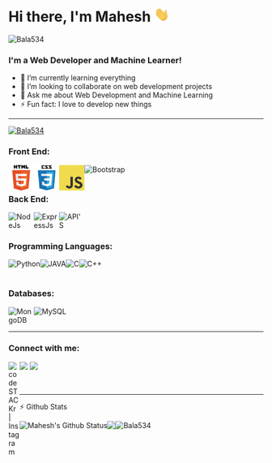 # Hi there, I'm Mahesh <img src="https://raw.githubusercontent.com/ABSphreak/ABSphreak/master/gifs/Hi.gif" width="30px">
<p align="left"> 
  <img src="https://komarev.com/ghpvc/?username=Bala534" alt="Bala534" /> 
</p>

### I'm a Web Developer and Machine Learner!

- 🌱 I’m currently learning everything
- 👯 I’m looking to collaborate on web development projects
- 💬 Ask me about Web Development and Machine Learning
- ⚡ Fun fact: I love to develop new things

---

<p align="left"> <a href="https://github.com/ryo-ma/github-profile-trophy"><img src="https://github-profile-trophy.vercel.app/?username=Bala534" alt="Bala534" /></a> </p>

### Front End:

<img align="left" alt="HTML5" width="50px" src="https://raw.githubusercontent.com/github/explore/80688e429a7d4ef2fca1e82350fe8e3517d3494d/topics/html/html.png" />
<img align="left" alt="CSS3" width="50px" src="https://raw.githubusercontent.com/github/explore/80688e429a7d4ef2fca1e82350fe8e3517d3494d/topics/css/css.png" />
<img align="left" alt="JavaScript" width="50px" src="https://raw.githubusercontent.com/github/explore/80688e429a7d4ef2fca1e82350fe8e3517d3494d/topics/javascript/javascript.png" />
<img align="left" alt="Bootstrap" src="https://img.icons8.com/color/50/000000/bootstrap.png"/>
<br />
<br />

### Back End:

<img align="left" alt="NodeJs" width="50px" src="https://coralogix.com/wp-content/uploads/2018/04/Coralogix-Nodejs-integration.jpg" />
<img align="left" alt="ExpressJs" width="50px" src="https://buttercms.com/static/images/tech_banners/ExpressJS.png" />
<img align="left" alt="API'S" width="50px" src="https://cdn2.hubspot.net/hubfs/274299/API.png" />
<br />
<br />

### Programming Languages:

<img align="left" alt="Python" src="https://img.icons8.com/ios-glyphs/50/000000/python.png" />
<img align="left" alt="JAVA" src="https://img.icons8.com/color/50/000000/java-coffee-cup-logo.png" />
<img align="left" alt="C" src="https://img.icons8.com/color/50/000000/c-programming.png" />
<img align="left" alt="C++" src="https://img.icons8.com/color/50/000000/c-plus-plus-logo.png"/>
<br/>
<br/>

### Databases:

<img align="left" alt = "MongoDB" width="50px" src="https://miro.medium.com/max/640/1*-ivYkzeuYJedPKdEdfnNlg.png"/>
<img align="left" alt = "MySQL" src="https://img.icons8.com/ios-filled/50/008080/mysql-logo.png"/>

<br/>
<br/>

---

### Connect with me:

[<img src="https://img.icons8.com/android/24/1DA1F2/twitter.png"/>][twitter]
[<img src="https://img.icons8.com/android/24/2867B2/linkedin.png"/>][linkedin]
[<img align="left" alt="codeSTACKr | Instagram" width="22px" src="https://cdn.jsdelivr.net/npm/simple-icons@v3/icons/instagram.svg" />][instagram]

<br />

---

  :zap: Github Stats

  <img align="left" alt="Mahesh's Github Status" src="https://github-readme-stats.vercel.app/api?username=Bala534&show_icons=true&hide_border=true&theme=dracula" />
  <img align="left" src="https://github-readme-stats.vercel.app/api/top-langs/?username=Bala534&theme=dracula&layout=compact" />
  <img align="left" src="https://github-readme-streak-stats.herokuapp.com/?user=Bala534&theme=dracula" alt="Bala534" />
  
[twitter]: https://twitter.com/BalaMah12687138?s=09
[instagram]: https://instagram.com/balamahesh.ch
[linkedin]: https://www.linkedin.com/in/bala-mahesh-27330b200
